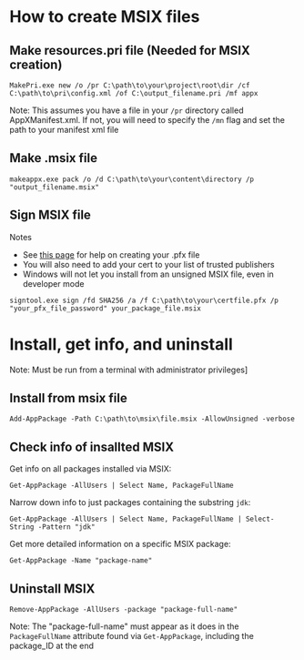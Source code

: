 # How to create MSIX files

## Make resources.pri file (Needed for MSIX creation)
```shell
MakePri.exe new /o /pr C:\path\to\your\project\root\dir /cf C:\path\to\pri\config.xml /of C:\output_filename.pri /mf appx
```
Note: This assumes you have a file in your `/pr` directory called AppXManifest.xml. If not, you will need to specify the `/mn` flag and set the path to your manifest xml file

## Make .msix file 
```shell
makeappx.exe pack /o /d C:\path\to\your\content\directory /p "output_filename.msix"
```

## Sign MSIX file
Notes
- See [this page](https://learn.microsoft.com/en-us/windows/win32/appxpkg/how-to-create-a-package-signing-certificate) for help on creating your .pfx file
- You will also need to add your cert to your list of trusted publishers
- Windows will not let you install from an unsigned MSIX file, even in developer mode
```shell
signtool.exe sign /fd SHA256 /a /f C:\path\to\your\certfile.pfx /p "your_pfx_file_password" your_package_file.msix
```

# Install, get info, and uninstall
Note: Must be run from a terminal with administrator privileges]

## Install from msix file
```shell
Add-AppPackage -Path C:\path\to\msix\file.msix -AllowUnsigned -verbose
```

## Check info of insallted MSIX
Get info on all packages installed via MSIX:
```shell
Get-AppPackage -AllUsers | Select Name, PackageFullName
```

Narrow down info to just packages containing the substring `jdk`:
```shell
Get-AppPackage -AllUsers | Select Name, PackageFullName | Select-String -Pattern "jdk"
```

Get more detailed information on a specific MSIX package:
```shell
Get-AppPackage -Name "package-name"
```

## Uninstall MSIX
```shell
Remove-AppPackage -AllUsers -package "package-full-name"
```
Note: The "package-full-name" must appear as it does in the `PackageFullName` attribute found via `Get-AppPackage`, including the package_ID at the end